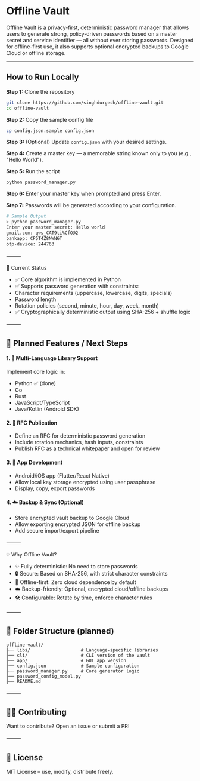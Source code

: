 # Offline Vault

Offline Vault is a privacy-first, deterministic password manager that allows users to generate strong, policy-driven passwords based on a master secret and service identifier — all without ever storing passwords. Designed for offline-first use, it also supports optional encrypted backups to Google Cloud or offline storage.

----
## How to Run Locally

**Step 1:** Clone the repository  
```sh
git clone https://github.com/singhdurgesh/offline-vault.git
cd offline-vault
```

**Step 2:** Copy the sample config file  
```sh
cp config.json.sample config.json
```

**Step 3:** (Optional) Update `config.json` with your desired settings.

**Step 4:** Create a master key — a memorable string known only to you (e.g., "Hello World").

**Step 5:** Run the script  
```sh
python password_manager.py
```

**Step 6:** Enter your master key when prompted and press Enter.

**Step 7:** Passwords will be generated according to your configuration.

```sh
# Sample Output
> python password_manager.py
Enter your master secret: Hello world
gmail.com: qws_CAT9ti%CfO@2
bankapp: CP5T4Z8NWN6T
otp-device: 244763
```

⸻

🚀 Current Status
- ✅ Core algorithm is implemented in Python
- ✅ Supports password generation with constraints:
- Character requirements (uppercase, lowercase, digits, specials)
- Password length
- Rotation policies (second, minute, hour, day, week, month)
- ✅ Cryptographically deterministic output using SHA-256 + shuffle logic

⸻

## 📌 Planned Features / Next Steps

#### 1. 🔁 Multi-Language Library Support

Implement core logic in:
- Python ✅ (done)
- Go
- Rust
- JavaScript/TypeScript
- Java/Kotlin (Android SDK)

#### 2. 📜 RFC Publication
- Define an RFC for deterministic password generation
- Include rotation mechanics, hash inputs, constraints
- Publish RFC as a technical whitepaper and open for review

#### 3. 📱 App Development
- Android/iOS app (Flutter/React Native)
- Allow local key storage encrypted using user passphrase
- Display, copy, export passwords

#### 4. ☁️ Backup & Sync (Optional)
- Store encrypted vault backup to Google Cloud
- Allow exporting encrypted JSON for offline backup
- Add secure import/export pipeline

⸻

💡 Why Offline Vault?
- ✨ Fully deterministic: No need to store passwords
- 🔒 Secure: Based on SHA-256, with strict character constraints
- 💾 Offline-first: Zero cloud dependence by default
- ☁️ Backup-friendly: Optional, encrypted cloud/offline backups
- 🛠️ Configurable: Rotate by time, enforce character rules

⸻

## 📂 Folder Structure (planned)

```
offline-vault/
├── libs/                   # Language-specific libraries
├── cli/                    # CLI version of the vault
├── app/                    # GUI app version
├── config.json             # Sample configuration
├── password_manager.py     # Core generator logic
├── password_config_model.py
├── README.md
```


⸻

## 🙋‍♂️ Contributing

Want to contribute? Open an issue or submit a PR!

⸻

## 📄 License

MIT License – use, modify, distribute freely.
